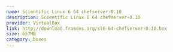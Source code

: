 ```yaml
---
name: Scientific Linux 6 64 chefserver-0.10
description: Scientific Linux 6 64 chefserver-0.10
provider: VirtualBox
link: http://download.frameos.org/sl6-64-chefserver-0.10.box
size: 657MB
category: boxes
---
```

